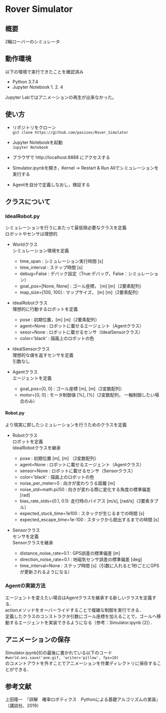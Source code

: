 # Rover Simulator

## 概要

2輪ローバーのシミュレータ  

## 動作環境
以下の環境で実行できたことを確認済み  
- Python 3.7.4  
- Jupyter Notebook 1. 2. 4

Jupyter Labではアニメーションの再生が出来なかった。


## 使い方

- リポジトリをクローン  
`git clone https://github.com/pasises/Rover_Simulator`  

- Jupyter Notebookを起動  
`Jupyter Notebook`

- ブラウザで http://localhost:8888 にアクセスする  
- Simulator.ipynbを開き，Kernel -> Restart & Run Allでシミュレーションを実行する  

- Agentを自分で定義しなおし，検証する

## クラスについて
### IdealRobot.py 
シミュレーションを行うにあたって最低限必要なクラスを定義  
ロボットやセンサは理想的  
- Worldクラス  
シミュレーション環境を定義  
	- time_span : シミュレーション実行時間 [s]
	- time_interval : ステップ時間 [s]
	- debug=False : デバック設定（True:デバッグ，False：シミュレーション）
	- goal_pos=[None, None] : ゴール座標， [m] [m]（2要素配列）
	- map_size=[100, 100] : マップサイズ， [m] [m]（2要素配列）

- IdealRobotクラス  
理想的に行動するロボットを定義  
	- pose : 初期位置，[m] [m]（2要素配列）
	- agent=None : ロボットに載せるエージェント（Agentクラス）
	- sesor=None : ロボットに載せるセンサ（IdealSensorクラス） 
	- color='black' : 描画上のロボットの色
- IdealSensorクラス  
理想的な値を返すセンサを定義  
引数なし

- Agentクラス  
エージェントを定義  
	- goal_pos=[0, 0] : ゴール座標 [m], [m]（2変数配列）
	- motor=[0, 0] : モータ制御値 [%], [%]（2変数配列， 一軸制御したい場合のみ）

#### Robot.py	
より現実に即したシミュレーションを行うためのクラスを定義  
- Robotクラス  
ロボットを定義  
IdealRobotクラスを継承
	- pose : 初期位置 [m], [m] （2変数配列）
	- agent=None : ロボットに載せるエージェント（Agentクラス）
	- sensor=None : ロボットに載せるセンサ（Sensorクラス）
	- color='black' : 描画上のロボットの色
	- noise_per_meter=5 : 向きが変わりうる距離 [m]
	- noise_std=math.pi/50 : 向きが変わる際に変化する角度の標準偏差 [rad]
	- bias_rate_stds=(0.1, 0.1): 走行時のバイアス [m/s], [rad/s]（2要素タプル）
	- expected_stuck_time=1e100 : スタックが生じるまでの時間 [s]
	- expected_escape_time=1e-100 : スタックから脱出するまでの時間 [s]

- Sensorクラス  
センサを定義  
Sensorクラスを継承
	- distance_noise_rate=0.1 : GPS誤差の標準偏差 [m]
	- direction_noise_rate=0.1 : 地磁気センサ誤差の標準偏差 [deg]
	- time_interval=None : ステップ時間 [s]（引数に入れると1秒ごとにGPSが更新されるようになる）

### Agentの実装方法
エージェントを変えたい場合はAgentクラスを継承する新しいクラスを定義する．  
actionメソッドをオーバーライドすることで複雑な制御を実行できる．  
定義したクラスのコンストラクタ引数にゴール座標を加えることで，ゴールへ移動するエージェントを実装できるようになる（参考：Simulator.ipynb [2]）．

## アニメーションの保存
Simulator.ipynb[6]の最後に書かれている以下のコード  
`#world.ani.save('anm.gif, 'writer='pillow', fps=10)`  
のコメントアウトを外すことでアニメーションを作業ディレクトリに保存することができる．  

## 参考文献
上田隆一　『詳解　確率ロボティクス　Pythonによる基礎アルゴリズムの実装』 （講談社、2019）

